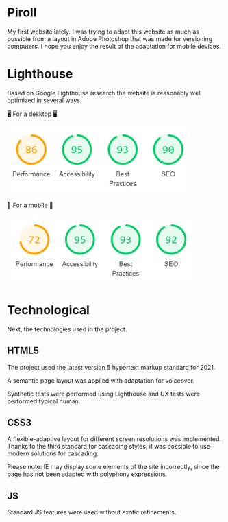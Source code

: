 # Piroll
My first website lately. I was trying to adapt this website as much as possible from a layout in Adobe Photoshop that was made for versioning computers. I hope you enjoy the result of the adaptation for mobile devices.

# Lighthouse
Based on Google Lighthouse research the website is reasonably well optimized in several ways.

🖥 For a desktop 🖥

![Google Lighthouse research for desktop](https://github.com/anpilogov-com/Piroll/blob/Development/desktop%20.png?raw=true) 


📱 For a mobile 📱

![Google Lighthouse research for desktop](https://github.com/anpilogov-com/Piroll/blob/Development/mobiles.png?raw=true) 


# Technological
Next, the technologies used in the project.

## HTML5
The project used the latest version 5 hypertext markup standard for 2021.

A semantic page layout was applied with adaptation for voiceover.

Synthetic tests were performed using Lighthouse and UX tests were performed  typical human.

## CSS3
A flexible-adaptive layout for different screen resolutions was implemented.
Thanks to the third standard for cascading styles, it was possible to use modern solutions for cascading.

Please note: IE may display some elements of the site incorrectly, since the page has not been adapted with polyphony expressions.

## JS
Standard JS features were used without exotic refinements.
